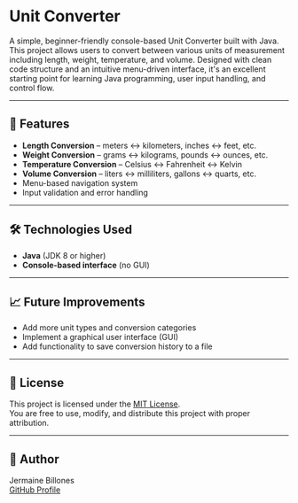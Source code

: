 # Unit Converter

A simple, beginner-friendly console-based Unit Converter built with Java. This project allows users to convert between various units of measurement including length, weight, temperature, and volume. Designed with clean code structure and an intuitive menu-driven interface, it's an excellent starting point for learning Java programming, user input handling, and control flow.

---

## 🚀 Features

- **Length Conversion** – meters ↔ kilometers, inches ↔ feet, etc.
- **Weight Conversion** – grams ↔ kilograms, pounds ↔ ounces, etc.
- **Temperature Conversion** – Celsius ↔ Fahrenheit ↔ Kelvin
- **Volume Conversion** – liters ↔ milliliters, gallons ↔ quarts, etc.
- Menu-based navigation system
- Input validation and error handling

---

## 🛠 Technologies Used

- **Java** (JDK 8 or higher)
- **Console-based interface** (no GUI)

---

## 📈 Future Improvements

- Add more unit types and conversion categories
- Implement a graphical user interface (GUI)
- Add functionality to save conversion history to a file

---

## 📄 License

This project is licensed under the [MIT License](LICENSE).  
You are free to use, modify, and distribute this project with proper attribution.

---

## 👤 Author

Jermaine Billones  
[GitHub Profile](https://github.com/JM737)
